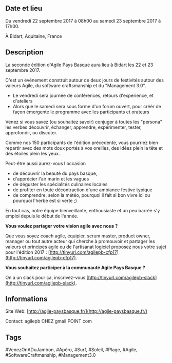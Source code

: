 ## Date et lieu

Du vendredi 22 septembre 2017 à 08h00 au samedi 23 septembre 2017 à 17h00.

À Bidart, Aquitaine, France

## Description
La seconde édition d'Agile Pays Basque aura lieu à Bidart les 22 et 23 septembre 2017.

C'est un événement construit autour de deux jours de festivités autour des valeurs Agile, du software craftsmanship et du "Management 3.0".
-   Le vendredi sera journée de conférences, retours d'experience, et d'ateliers
-   Alors que le samedi sera sous forme d'un forum ouvert, pour créér de façon émergente le programme avec les participants et orateurs

Venez si vous savez (ou souhaitez savoir) conjuger à toutes les "persona" les verbes découvrir, échanger, apprendre, expérimenter, tester, approfondir, ou discuter.

Comme nos 150 participants de l'édition précedente, vous pourriez bien repartir avec des mots doux portés à vos oreilles, des idées plein la tête et des étoiles plein les yeux.

Peut-être aussi aurez-vous l'occasion
- de découvrir la beauté du pays basque,
- d'apprécier l'air marin et les vagues
- de déguster les spécialités culinaires locales
- de profiter en toute décontraction d'une ambiance festive typique
- de comprendre, selon la météo, pourquoi il fait si bon vivre ici ou pourquoi l'herbe est si verte ;)

En tout cas, notre équipe bienveillante, enthousiaste et un peu barrée s'y emploi depuis le début de l'année.

**Vous voulez partager votre vision agile avec nous ?**

Que vous soyez coach agile, équipier, scrum master, product owner, manager ou tout autre acteur qui cherche à promouvoir et partager les valeurs et principes agile ou de l'artisanat logiciel proposez nous votre sujet pour l'édition 2017 : [http://tinyurl.com/agilepb-cfp17](http://tinyurl.com/agilepb-cfp17).

**Vous souhaitez participer à la communauté Agile Pays Basque ?**

On a un slack pour ça, inscrivez-vous [http://tinyurl.com/agilepb-slack](http://tinyurl.com/agilepb-slack).

## Informations

Site Web: [http://agile-paysbasque.fr/](http://agile-paysbasque.fr/)

Contact: agilepb CHEZ gmail POINT com

## Tags
#VenezOnADuJambon, #Apéro, #Surf, #Soleil, #Plage, #Agile, #SoftwareCraftmanship, #Management3.0
